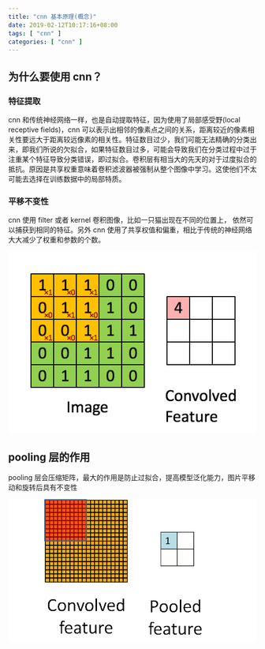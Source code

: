 ```yaml
---
title: "cnn 基本原理(概念)"
date: 2019-02-12T10:17:16+08:00
tags: [ "cnn" ]
categories: [ "cnn" ]
---
```


## 为什么要使用 cnn？

### 特征提取

cnn 和传统神经网络一样，也是自动提取特征，因为使用了局部感受野(local receptive fields)，cnn 可以表示出相邻的像素点之间的关系，距离较近的像素相关性要远大于距离较远像素的相关性。<!--more-->特征数目过少，我们可能无法精确的分类出来，即我们所说的欠拟合，如果特征数目过多，可能会导致我们在分类过程中过于注重某个特征导致分类错误，即过拟合。卷积层有相当大的先天的对于过度拟合的抵抗。原因是共享权重意味着卷积滤波器被强制从整个图像中学习。这使他们不太可能去选择在训练数据中的局部特质。

### 平移不变性

cnn 使用 filter 或者 kernel 卷积图像，比如一只猫出现在不同的位置上， 依然可以捕获到相同的特征。另外 cnn 使用了共享权值和偏重，相比于传统的神经网络大大减少了权重和参数的个数。

![Convolution_schematic](../../images/Convolution_schematic.gif)

## pooling 层的作用

pooling 层会压缩矩阵，最大的作用是防止过拟合，提高模型泛化能力，图片平移动和旋转后具有不变性

![Pooling_schematic](../../images/Pooling_schematic.gif)
